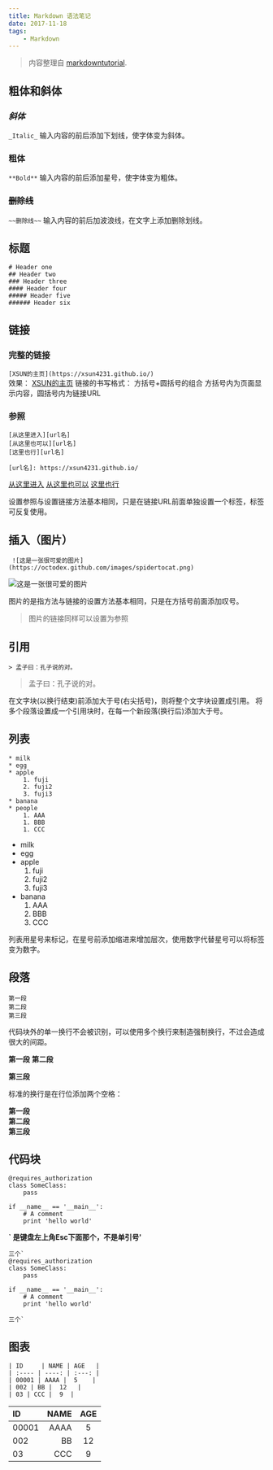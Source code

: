 ```yaml
---
title: Markdown 语法笔记
date: 2017-11-18
tags: 
    - Markdown
---
```


> 内容整理自 [markdowntutorial](https://www.markdowntutorial.com/).

## 粗体和斜体

### _斜体_
` _Italic_ `
输入内容的前后添加下划线，使字体变为斜体。

### **粗体**
` **Bold** `
输入内容的前后添加星号，使字体变为粗体。


### ~~删除线~~
` ~~删除线~~ `
输入内容的前后加波浪线，在文字上添加删除划线。
## 标题

```
# Header one
## Header two 
### Header three
#### Header four
##### Header five
###### Header six
```


## 链接
### 完整的链接
` [XSUN的主页](https://xsun4231.github.io/) `  
效果： [XSUN的主页](https://xsun4231.github.io/)
链接的书写格式： 方括号+圆括号的组合 方括号内为页面显示内容，圆括号内为链接URL
### 参照
```
[从这里进入][url名]
[从这里也可以][url名]
[这里也行][url名]

[url名]: https://xsun4231.github.io/
```

[从这里进入][url名]
[从这里也可以][url名]
[这里也行][url名]

[url名]: https://xsun4231.github.io/

设置参照与设置链接方法基本相同，只是在链接URL前面单独设置一个标签，标签可反复使用。

## 插入（图片）

` ![这是一张很可爱的图片](https://octodex.github.com/images/spidertocat.png)`

![这是一张很可爱的图片](https://octodex.github.com/images/spidertocat.png)

图片的是指方法与链接的设置方法基本相同，只是在方括号前面添加叹号。
> 图片的链接同样可以设置为参照

## 引用
` > 孟子曰：孔子说的对。 `
> 孟子曰：孔子说的对。

在文字块(以换行结束)前添加大于号(右尖括号)，则将整个文字块设置成引用。
将多个段落设置成一个引用块时，在每一个新段落(换行后)添加大于号。

## 列表

```
* milk
* egg
* apple
    1. fuji
    2. fuji2
    3. fuji3
* banana
* people
    1. AAA
    1. BBB
    1. CCC
```
* milk
* egg
* apple
    1. fuji
    2. fuji2
    3. fuji3
* banana
    1. AAA
    1. BBB
    1. CCC

列表用星号来标记，在星号前添加缩进来增加层次，使用数字代替星号可以将标签变为数字。


## 段落
```
第一段
第二段
第三段
```
代码块外的单一换行不会被识别，可以使用多个换行来制造强制换行，不过会造成很大的间距。


**第一段**
**第二段**


**第三段**

标准的换行是在行位添加两个空格：

**第一段**  
**第二段**  
**第三段**

## 代码块


```
@requires_authorization
class SomeClass:
    pass

if __name__ == '__main__':
    # A comment
    print 'hello world'
```


**` 是键盘左上角Esc下面那个，不是单引号'**
```
三个` 
@requires_authorization
class SomeClass:
    pass

if __name__ == '__main__':
    # A comment
    print 'hello world'

三个`
```

## 图表
```
| ID     | NAME | AGE   |
| :---- | ----: | :---: |
| 00001 | AAAA |  5    |
| 002 | BB |  12   |
| 03 | CCC |  9  |
```

| ID     | NAME | AGE   |
| :---- | ----: | :---: |
| 00001 | AAAA |  5    |
| 002 | BB |  12   |
| 03 | CCC |  9  |

